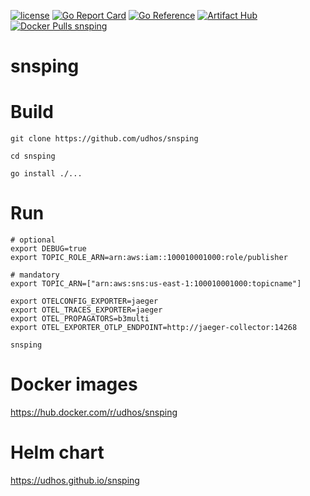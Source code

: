[![license](http://img.shields.io/badge/license-MIT-blue.svg)](https://github.com/udhos/snsping/blob/main/LICENSE)
[![Go Report Card](https://goreportcard.com/badge/github.com/udhos/snsping)](https://goreportcard.com/report/github.com/udhos/snsping)
[![Go Reference](https://pkg.go.dev/badge/github.com/udhos/snsping.svg)](https://pkg.go.dev/github.com/udhos/snsping)
[![Artifact Hub](https://img.shields.io/endpoint?url=https://artifacthub.io/badge/repository/snsping)](https://artifacthub.io/packages/search?repo=snsping)
[![Docker Pulls snsping](https://img.shields.io/docker/pulls/udhos/snsping)](https://hub.docker.com/r/udhos/snsping)

# snsping

# Build

```
git clone https://github.com/udhos/snsping

cd snsping

go install ./...
```

# Run

```
# optional
export DEBUG=true
export TOPIC_ROLE_ARN=arn:aws:iam::100010001000:role/publisher

# mandatory
export TOPIC_ARN=["arn:aws:sns:us-east-1:100010001000:topicname"]

export OTELCONFIG_EXPORTER=jaeger
export OTEL_TRACES_EXPORTER=jaeger
export OTEL_PROPAGATORS=b3multi
export OTEL_EXPORTER_OTLP_ENDPOINT=http://jaeger-collector:14268

snsping
```

# Docker images

https://hub.docker.com/r/udhos/snsping


# Helm chart

https://udhos.github.io/snsping
